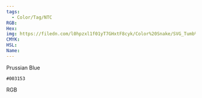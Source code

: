 ```yaml
---
tags:
  - Color/Tag/NTC
RGB:
Hex:
img: https://filedn.com/l0hpzxl1f01yT7GHxtF8cyk/Color%20Snake/SVG_Tumb%20Mass%20No%20Name/003153.svg
CMYK:
HSL:
Name:
---
```

Prussian Blue
```palette
#003153
```
RGB
